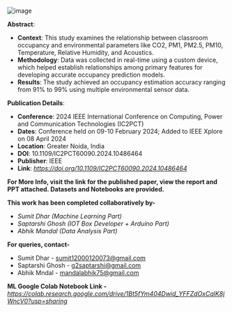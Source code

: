 ![image](https://github.com/sumit10300203/OccuCon-A-Context-aware-Environment-Sensing-Approach-Towards-Indoor-Occupancy-Estimation/assets/66067910/a9f6549c-065d-4279-95ef-aa4cba27d706)



**Abstract**:

* **Context**: This study examines the relationship between classroom occupancy and environmental parameters like CO2, PM1, PM2.5, PM10, Temperature, Relative Humidity, and Acoustics.
* **Methodology**: Data was collected in real-time using a custom device, which helped establish relationships among primary features for developing accurate occupancy prediction models.
* **Results**: The study achieved an occupancy estimation accuracy ranging from 91% to 99% using multiple environmental sensor data.

**Publication Details**:

* **Conference**: 2024 IEEE International Conference on Computing, Power and Communication Technologies (IC2PCT)
* **Dates**: Conference held on 09-10 February 2024; Added to IEEE Xplore on 08 April 2024
* **Location**: Greater Noida, India
* **DOI**: 10.1109/IC2PCT60090.2024.10486464
* **Publisher**: IEEE
* **Link**: _https://doi.org/10.1109/IC2PCT60090.2024.10486464_

**For More Info, visit the link for the published paper, view the report and PPT attached. Datasets and Notebooks are provided.**

**This work has been completed collaboratively by-**
* *Sumit Dhar (Machine Learning Part)*
* *Saptarshi Ghosh (IOT Box Developer + Arduino Part)*
* *Abhik Mandal (Data Analysis Part)*

**For queries, contact-**
* Sumit Dhar - sumit12000120073@gmail.com
* Saptarshi Ghosh - g2saptarshi@gmail.com
* Abhik Mndal - mandalabhik75@gmail.com



**ML Google Colab Notebook Link -** _https://colab.research.google.com/drive/1Bt5fYm404Dwid_YFFZdOxCalK8jWncV0?usp=sharing_
